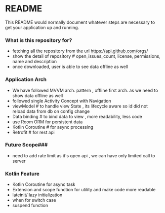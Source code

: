 # README #

This README would normally document whatever steps are necessary to get your application up and running.

### What is this repository for? ###

* fetching all the repository from the url https://api.github.com/orgs/
* show the detail of repository #  open_issues_count, license, permissions, name and description
* once downloaded, user is able to see data offline as well

### Application Arch ###

* We have followed MVVM arch. pattern , offline first arch. as we need to show data offline as well
* followed single Activity Concept with Navigation
* viewModel # to handle view State , its lifecycle aware so id did not reload data from db on config change
* Data binding # to bind data to view , more readability, less code
* use Room ORM for persistent data
* Kotlin Coroutine # for async processing
* Retrofit # for rest api

### Future Scope###
* need to add rate limit as it's open api , we can have only limited call to server

### Kotlin Feature ######
*  Kotlin Coroutine for async task
*  Extension and scope function for utility and make code more readable
*  lateinit/ lazy initialization
*  when for switch case
* suspend function



